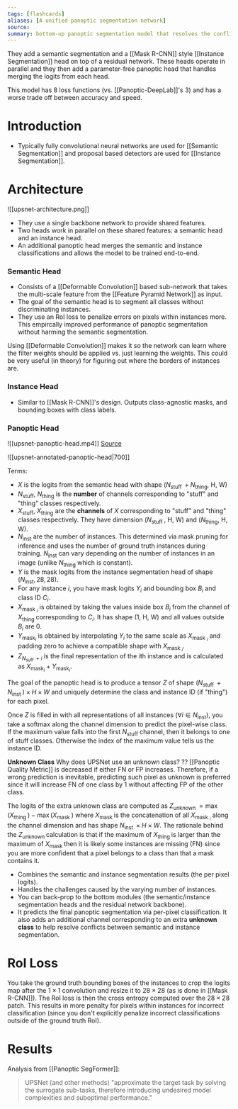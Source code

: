 ```yaml
---
tags: [flashcards]
aliases: [A unified panoptic segmentation network]
source:
summary: bottom-up panoptic segmentation model that resolves the conflicts in 'thing'-'stuff' fusion by predicting an extra unknown class.
---
```


They add a semantic segmentation and a [[Mask R-CNN]] style [[Instance Segmentation]] head on top of a residual network. These heads operate in parallel and they then add a parameter-free panoptic head that handles merging the logits from each head.

This model has 8 loss functions (vs. [[Panoptic-DeepLab]]'s 3) and has a worse trade off between accuracy and speed.

# Introduction
- Typically fully convolutional neural networks are used for [[Semantic Segmentation]] and proposal based detectors are used for [[Instance Segmentation]].

# Architecture
![[upsnet-architecture.png]]


- They use a single backbone network to provide shared features.
- Two heads work in parallel on these shared features: a semantic head and an instance head.
- An additional panoptic head merges the semantic and instance classifications and allows the model to be trained end-to-end.

### Semantic Head
- Consists of a [[Deformable Convolution]] based sub-network that takes the multi-scale feature from the [[Feature Pyramid Network]] as input.
- The goal of the semantic head is to segment all classes without discriminating instances.
- They use an RoI loss to penalize errors on pixels within instances more. This empircally improved performance of panoptic segmentation without harming the semantic segmentation.

Using [[Deformable Convolution]] makes it so the network can learn where the filter weights should be applied vs. just learning the weights. This could be very useful (in theory) for figuring out where the borders of instances are.

### Instance Head
- Similar to [[Mask R-CNN]]'s design. Outputs class-agnostic masks, and bounding boxes with class labels.

### Panoptic Head
![[upsnet-panoptic-head.mp4]]
[Source](https://youtu.be/LMZI8DDyltQ?t=2804)

![[upsnet-annotated-panoptic-head|700]]

Terms:
- $X$ is the logits from the semantic head with shape ($N_{\text {stuff }}+N_{\text{thing}}$, H, W)
- $N_{\text {stuff}}$, $N_{\text{thing}}$  is the **number** of channels corresponding to "stuff" and "thing" classes respectively.
- $X_{\text{stuff}}$, $X_{\text{thing}}$ are the **channels** of $X$ corresponding to "stuff" and "thing" classes respectively. They have dimension  ($N_{\text {stuff }}$, H, W) and ($N_{\text{thing}}$, H, W).
- $N_{\text{inst}}$ are the number of instances. This determined via mask pruning for inference and uses the number of ground truth instances during training. $N_{\text{inst}}$ can vary depending on the number of instances in an image (unlike $N_{\text{thing}}$ which is constant).
- $Y$ is the mask logits from the instance segmentation head of shape ($N_{\text{inst}}, 28, 28$).
- For any instance $i$, you have mask logits $Y_i$ and bounding box $B_i$ and class ID $C_i$.
- $X_{\text {mask }_i}$ is obtained by taking the values inside box $B_i$ from the channel of $X_{\text {thing }}$ corresponding to $C_i$. It has shape (1, H, W) and all values outside $B_i$ are 0.
- $Y_{\operatorname{mask}_i}$ is obtained by interpolating $Y_i$ to the same scale as $X_{\text {mask }_i}$ and padding zero to achieve a compatible shape with $X_{\text {mask }_i}$.
- $Z_{N_{\text {suff }}+i}$ is the final representation of the $i$th instance and is calculated as $X_{\operatorname{mask}_i}+Y_{\operatorname{mask}_i}$.

The goal of the panoptic head is to produce a tensor $Z$ of shape $\left(N_{\text {stuff }}+N_{\text {inst }}\right) \times H \times W$ and uniquely determine the class and instance ID (if "thing") for each pixel.

Once $Z$ is filled in with all representations of all instances ($\forall i \in N_{\text{inst}}$), you take a softmax along the channel dimension to predict the pixel-wise class. If the maximum value falls into the first $N_{\text{stuff}}$ channel, then it belongs to one of stuff classes. Otherwise the index of the maximum value tells us the instance ID.

**Unknown Class**
Why does UPSNet use an unknown class?
??
[[Panoptic Quality Metric]] is decreased if either FN or FP increases. Therefore, if a wrong prediction is inevitable, predicting such pixel as unknown is preferred since it will increase FN of one class by 1 without affecting FP of the other class.
<!--SR:!2024-06-01,321,250-->

The logits of the extra unknown class are computed as $Z_{\text {unknown }}=\max \left(X_{\text {thing }}\right)-\max \left(X_{\text {mask }}\right)$ where $X_{\text {mask }}$ is the concatenation of all $X_{\text {mask }_i}$ along the channel dimension and has shape $N_{\text {inst }} \times H \times W$. The rationale behind the $Z_{\text {unknown }}$ calculation is that if the maximum of $X_{\text {thing }}$ is larger than the maximum of $X_{\text {mask }}$ then it is likely some instances are missing (FN) since you are more confident that a pixel belongs to a class than that a mask contains it.



- Combines the semantic and instance segmentation results (the per pixel logits).
- Handles the challenges caused by the varying number of instances.
- You can back-prop to the bottom modules (the semantic/instance segmentation heads and the residual network backbone).
- It predicts the final panoptic segmentation via per-pixel classification. It also adds an additional channel corresponding to an extra **unknown class** to help resolve conflicts between semantic and instance segmentation.

# RoI Loss
You take the ground truth bounding boxes of the instances to crop the logits map after the $1 \times 1$ convolution and resize it to $28 \times 28$ (as is done in [[Mask R-CNN]]). The RoI loss is then the cross entropy computed over the $28 \times 28$ patch. This results in more penalty for pixels within instances for incorrect classification (since you don't explicitly penalize incorrect classifications outside of the ground truth RoI).

# Results
Analysis from [[Panoptic SegFormer]]:
> UPSNet (and other methods) "approximate the target task by solving the surrogate sub-tasks, therefore introducing undesired model complexities and suboptimal performance."